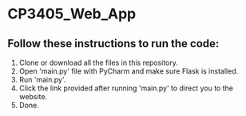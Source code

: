 # CP3405_Web_App
## Follow these instructions to run the code:
1. Clone or download all the files in this repository.
2. Open 'main.py' file with PyCharm and make sure Flask is installed.
3. Run 'main.py'.
4. Click the link provided after running 'main.py' to direct you to the website.
5. Done.